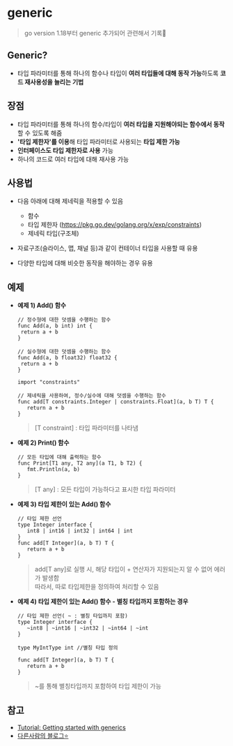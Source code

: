 # generic
> go version 1.18부터 generic 추가되어 관련해서 기록📝

## Generic?
+ 타입 파라미터를 통해 하나의 함수나 타입이 **여러 타입들에 대해 동작 가능**하도록 **코드 재사용성을 늘리는 기법**

## 장점
+ 타입 파라미터를 통해 하나의 함수/타입이 **여러 타입을 지원해야되는 함수에서 동작**할 수 있도록 해줌
+ **'타입 제한자'를 이용**해 타입 파라미터로 사용되는 **타입 제한 가능**
+ **인터페이스도 타입 제한자로 사용** 가능
+ 하나의 코드로 여러 타입에 대해 재사용 가능

## 사용법
+ 다음 아래에 대해 제네릭을 적용할 수 있음
   + 함수
   + 타입 제한자 (https://pkg.go.dev/golang.org/x/exp/constraints)
   + 제네릭 타입(구조체)
 
+ 자료구조(슬라이스, 맵, 채널 등)과 같이 컨테이너 타입을 사용할 때 유용
+ 다양한 타입에 대해 비슷한 동작을 해야하는 경우 유용

## 예제
+ **예제 1) Add() 함수**
  ```
  // 정수형에 대한 덧셈을 수행하는 함수
  func Add(a, b int) int {
   return a + b
  }
  
  // 실수형에 대한 덧셈을 수행하는 함수
  func Add(a, b float32) float32 {
   return a + b
  }
  ```

  ```
  import "constraints"

  // 제네릭을 사용하여, 정수/실수에 대해 덧셈을 수행하는 함수
  func add[T constraints.Integer | constraints.Float](a, b T) T {
     return a + b
  }
  ```
  > [T constraint] : 타입 파라미터를 나타냄   
  
   
+ **예제 2) Print() 함수**
  ```
  // 모든 타입에 대해 출력하는 함수
  func Print[T1 any, T2 any](a T1, b T2) {
     fmt.Println(a, b)
  }
  ```
  > [T any] : 모든 타입이 가능하다고 표시한 타입 파라미터

   
+ **예제 3) 타입 제한이 있는 Add() 함수**
  ```
  // 타입 제한 선언
  type Integer interface {
     int8 | int16 | int32 | int64 | int
  }
  func add[T Integer](a, b T) T {
     return a + b
  }
  ```
  > add[T any]로 실행 시, 해당 타입이 + 연산자가 지원되는지 알 수 없어 에러가 발생함   
  > 따라서, 따로 타입제한을 정의하여 처리할 수 있음

   
+ **예제 4) 타입 제한이 있는 Add() 함수 - 별칭 타입까지 포함하는 경우**

  ```
  // 타입 제한 선언( ~ : 별칭 타입까지 포함)
  type Integer interface {
     ~int8 | ~int16 | ~int32 | ~int64 | ~int
  }

  type MyIntType int //별칭 타입 정의
  
  func add[T Integer](a, b T) T {
     return a + b
  }
  ```
  > ~를 통해 별칭타입까지 포함하여 타입 제한이 가능
  



## 참고
+ [Tutorial: Getting started with generics](https://go.dev/doc/tutorial/generics)
+ [다른사람의 블로그⭐](https://goldenrabbit.co.kr/2022/01/28/%EC%83%9D%EA%B0%81%ED%95%98%EB%8A%94-go-%EC%96%B8%EC%96%B4-%ED%94%84%EB%A1%9C%EA%B7%B8%EB%9E%98%EB%B0%8D-go-%EC%A0%9C%EB%84%A4%EB%A6%AD%EC%9D%98-%EC%9D%B4%ED%95%B4/)

